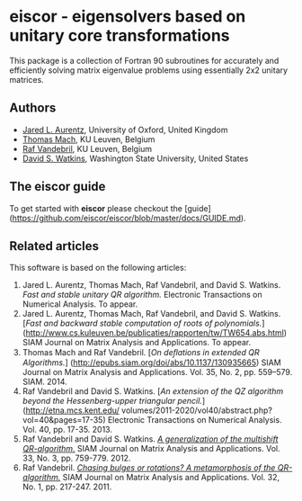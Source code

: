 # eiscor - eigensolvers based on unitary core transformations #
This package is a collection of Fortran 90 subroutines for accurately 
and efficiently solving matrix eigenvalue problems using essentially 2x2 
unitary matrices.

## Authors ##
- [Jared L. Aurentz](https://www.maths.ox.ac.uk/people/jared.aurentz), 
University of Oxford, United Kingdom
- [Thomas Mach](http://people.cs.kuleuven.be/~thomas.mach/index.php), 
KU Leuven, Belgium
- [Raf Vandebril](http://people.cs.kuleuven.be/~raf.vandebril/), 
KU Leuven, Belgium
- [David S. Watkins](http://www.math.wsu.edu/faculty/watkins/), 
Washington State University, United States

## The eiscor guide ##
To get started with __eiscor__ please checkout the [guide]
(https://github.com/eiscor/eiscor/blob/master/docs/GUIDE.md).

## Related articles ##
This software is based on the following articles:
 1. Jared L. Aurentz, Thomas Mach, Raf Vandebril, and David S. Watkins. 
_Fast and stable unitary QR algorithm._ Electronic Transactions on Numerical 
Analysis. To appear.
 2. Jared L. Aurentz, Thomas Mach, Raf Vandebril, and David S. Watkins. 
[_Fast and backward stable computation of roots of polynomials._]
(http://www.cs.kuleuven.be/publicaties/rapporten/tw/TW654.abs.html) 
SIAM Journal on Matrix Analysis and Applications. To appear.
 3. Thomas Mach and Raf Vandebril. [_On deﬂations in extended QR Algorithms._]
(http://epubs.siam.org/doi/abs/10.1137/130935665) SIAM Journal on Matrix 
Analysis and Applications. Vol. 35, No. 2, pp. 559–579. SIAM. 2014. 
 4. Raf Vandebril and David S. Watkins. [_An extension of the QZ algorithm 
beyond the Hessenberg-upper triangular pencil._](http://etna.mcs.kent.edu/
volumes/2011-2020/vol40/abstract.php?vol=40&pages=17-35) Electronic 
Transactions on Numerical Analysis. Vol. 40, pp. 17-35. 2013.
 5. Raf Vandebril and David S. Watkins. [_A generalization of the 
multishift QR-algorithm._](http://epubs.siam.org/doi/abs/10.1137/11085219X) 
SIAM Journal on Matrix Analysis and Applications. Vol. 33, No. 3, 
pp. 759-779. 2012.
 6. Raf Vandebril. [_Chasing bulges or rotations? A metamorphosis of the 
QR-algorithm._](http://epubs.siam.org/doi/abs/10.1137/100809167) SIAM Journal 
on Matrix Analysis and Applications. Vol. 32, No. 1, pp. 217-247. 2011.

